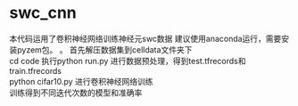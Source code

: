 # swc_cnn
本代码运用了卷积神经网络训练神经元swc数据
建议使用anaconda运行，需要安装pyzem包。
。
首先解压数据集到celldata文件夹下<br> 
cd code 执行python run.py 进行数据预处理，得到test.tfrecords和train.tfrecords<br> 
python cifar10.py 进行卷积神经网络训练<br> 
训练得到不同迭代次数的模型和准确率
